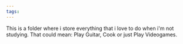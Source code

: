 ```yaml
---
tags:
---
```

This is a folder where i store everything that i love to do when i'm not studying. That could mean: Play Guitar, Cook or just Play Videogames.

